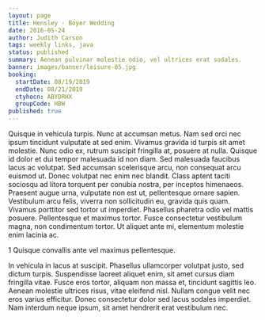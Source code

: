 ```yaml
---
layout: page
title: Hensley - Boyer Wedding
date: 2016-05-24
author: Judith Carson
tags: weekly links, java
status: published
summary: Aenean pulvinar molestie odio, vel ultrices erat sodales.
banner: images/banner/leisure-05.jpg
booking:
  startDate: 08/19/2019
  endDate: 08/21/2019
  ctyhocn: ABYDRHX
  groupCode: HBW
published: true
---
```

Quisque in vehicula turpis. Nunc at accumsan metus. Nam sed orci nec ipsum tincidunt vulputate at sed enim. Vivamus gravida id turpis sit amet molestie. Nunc odio ex, rutrum suscipit fringilla at, posuere at nulla. Quisque id dolor et dui tempor malesuada id non diam. Sed malesuada faucibus lacus ac volutpat. Sed accumsan scelerisque arcu, non consequat arcu euismod ut.
Donec volutpat nec enim nec blandit. Class aptent taciti sociosqu ad litora torquent per conubia nostra, per inceptos himenaeos. Praesent augue urna, vulputate non est ut, pellentesque ornare sapien. Vestibulum arcu felis, viverra non sollicitudin eu, gravida quis quam. Vivamus porttitor sed tortor ut imperdiet. Phasellus pharetra odio vel mattis posuere. Pellentesque et maximus tortor. Fusce consectetur vestibulum magna, non condimentum tortor. Ut aliquet ante mi, elementum molestie enim lacinia ac.

1 Quisque convallis ante vel maximus pellentesque.

In vehicula in lacus at suscipit. Phasellus ullamcorper volutpat justo, sed dictum turpis. Suspendisse laoreet aliquet enim, sit amet cursus diam fringilla vitae. Fusce eros tortor, aliquam non massa et, tincidunt sagittis leo. Aenean molestie ultrices risus, vitae eleifend nisl. Nullam congue velit nec eros varius efficitur. Donec consectetur dolor sed lacus sodales imperdiet. Nam interdum neque ipsum, sit amet hendrerit erat vestibulum nec.
